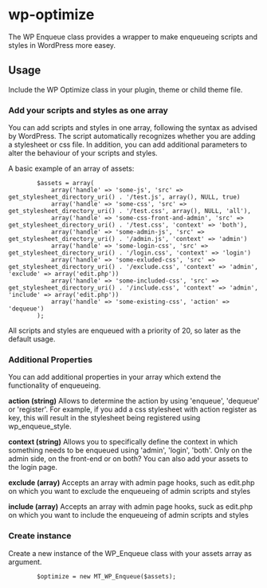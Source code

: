 # wp-optimize
The WP Enqueue class provides a wrapper to make enqueueing scripts and styles in WordPress more easey.

## Usage
Include the WP Optimize class in your plugin, theme or child theme file. 

### Add your scripts and styles as one array
You can add scripts and styles in one array, following the syntax as advised by WordPress. The script automatically recognizes whether you are adding a stylesheet or css file. In addition, you can add additional parameters to alter the behaviour of your scripts and styles.

A basic example of an array of assets:

            $assets = array(
                array('handle' => 'some-js', 'src' => get_stylesheet_directory_uri() . '/test.js', array(), NULL, true)
                array('handle' => 'some-css', 'src' => get_stylesheet_directory_uri() . '/test.css', array(), NULL, 'all'),                
                array('handle' => 'some-css-front-and-admin', 'src' => get_stylesheet_directory_uri() . '/test.css', 'context' => 'both'),                
                array('handle' => 'some-admin-js', 'src' => get_stylesheet_directory_uri() . '/admin.js', 'context' => 'admin')
                array('handle' => 'some-login-css', 'src' => get_stylesheet_directory_uri() . '/login.css', 'context' => 'login')
                array('handle' => 'some-exluded-css', 'src' => get_stylesheet_directory_uri() . '/exclude.css', 'context' => 'admin', 'exclude' => array('edit.php'))
                array('handle' => 'some-included-css', 'src' => get_stylesheet_directory_uri() . '/include.css', 'context' => 'admin', 'include' => array('edit.php'))
                array('handle' => 'some-existing-css', 'action' => 'dequeue')
            );
            
All scripts and styles are enqueued with a priority of 20, so later as the default usage.

### Additional Properties
You can add additional properties in your array which extend the functionality of enqueueing.

**action (string)**
Allows to determine the action by using 'enqueue', 'dequeue' or 'register'. For example, if you add a css stylesheet with action register as key, this will result in the stylesheet being registered using wp_enqueue_style.

**context (string)**
Allows you to specifically define the context in which something needs to be enqueued using 'admin', 'login', 'both'. Only on the admin side, on the front-end or on both?  You can also add your assets to the login page.

**exclude (array)**
Accepts an array with admin page hooks, such as edit.php on which you want to exclude the enqueueing of admin scripts and styles

**include (array)**
Accepts an array with admin page hooks, suck as edit.php on which you want to include the enqueueing of admin scripts and styles

### Create instance
Create a new instance of the WP_Enqueue class with your assets array as argument.

            $optimize = new MT_WP_Enqueue($assets);
